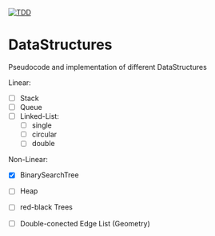 [![TDD](https://github.com/Bepitic/DataStructures/workflows/TDD/badge.svg?branch=main&event=push)](https://github.com/Bepitic/DataStructures/actions/workflows/c-cpp.yml)
# DataStructures
Pseudocode and implementation of different DataStructures

Linear:

- [ ] Stack
- [ ] Queue
- [ ] Linked-List:
  - [ ] single
  - [ ] circular
  - [ ] double

Non-Linear:

- [x] BinarySearchTree
- [ ] Heap
- [ ] red-black Trees
- [ ] Double-conected Edge List (Geometry)

